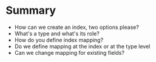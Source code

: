 # Summary #

* How can we create an index, two options please?
* What's a type and what's its role?
* How do you define index mapping?
* Do we define mapping at the index or at the type level
* Can we change mapping for existing fields?